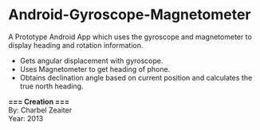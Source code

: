 Android-Gyroscope-Magnetometer
==============================

A Prototype Android App which uses the gyroscope and magnetometer to display heading and rotation information.

- Gets angular displacement with gyroscope.
- Uses Magnetometer to get heading of phone.
- Obtains declination angle based on current position and calculates the true north heading.

**=== Creation ===**  
By: Charbel Zeaiter  
Year: 2013 
